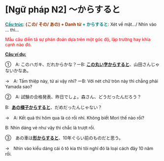 # [Ngữ pháp N2] ～からすると
<div class="entry-content">
<p><span style="text-decoration: underline; color: #008080;"><strong>Cấu trúc</strong></span>: <strong><span style="color: #008080;"><span style="color: #993300;">(この/ その/ あの) + Danh từ</span> + からすると</span></strong>: Xét về mặt…/ Nhìn vào … thì…</p>
<p><span style="color: #ff0000;">Mẫu câu diễn tả sự phán đoán dựa trên một góc độ, lập trường hay khía cạnh nào đó.</span></p>
<p><span style="text-decoration: underline;"><strong>Câu ví dụ:</strong></span></p>
<p>①　A: このハガキ、だれからかな？ーB: <strong><span style="text-decoration: underline;">この丸い字からすると</span></strong>、山田さんじゃないかなあ。</p>
<p>→　A: Tấm thiệp này, từ ai vậy nhỉ? ーB: Với nét chữ tròn này thì chẳng phải Yamada sao?</p>
<p>②　A: 試験の合格発表、昨日でしょ。森さん、どうだったんだろう？</p>
<p>B:  <span style="text-decoration: underline;"><strong>あの様子からすると</strong></span>、だめだったんじゃない？</p>
<p>→　A: Kết quả thi hôm qua là có rồi nhỉ. Không biết Mori thế nào rồi?</p>
<p>B: Nhìn dáng vẻ như vậy thì chắc là trượt rồi.</p>
<p>③　あの車は<span style="text-decoration: underline;"><strong>形からすると</strong></span>、10年ぐらい前のものだと思う。</p>
<p>→　Nhìn vào kiểu dáng cái ô tô kia thì tôi nghĩ đó là loại cách đây 10 năm rồi.</p>

</div>